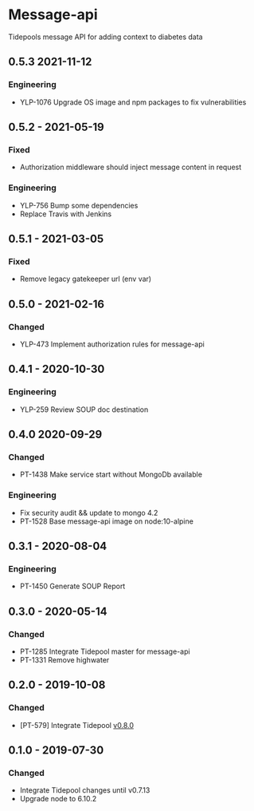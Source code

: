 # Message-api

Tidepools message API for adding context to diabetes data

## 0.5.3 2021-11-12
### Engineering
- YLP-1076 Upgrade OS image and npm packages to fix vulnerabilities

## 0.5.2 - 2021-05-19
### Fixed
- Authorization middleware should inject message content in request
### Engineering
- YLP-756 Bump some dependencies
- Replace Travis with Jenkins

## 0.5.1 - 2021-03-05
### Fixed
- Remove legacy gatekeeper url (env var)

## 0.5.0 - 2021-02-16
### Changed
- YLP-473 Implement authorization rules for message-api

## 0.4.1 - 2020-10-30
### Engineering
- YLP-259 Review SOUP doc destination

## 0.4.0 2020-09-29
### Changed
- PT-1438 Make service start without MongoDb available
### Engineering
- Fix security audit && update to mongo 4.2 
- PT-1528 Base message-api image on node:10-alpine

## 0.3.1 - 2020-08-04
### Engineering
- PT-1450 Generate SOUP Report

## 0.3.0 - 2020-05-14
### Changed
- PT-1285 Integrate Tidepool master for message-api
- PT-1331 Remove highwater

## 0.2.0 - 2019-10-08
### Changed
- [PT-579] Integrate Tidepool [v0.8.0](https://github.com/tidepool-org/message-api/releases/tag/v0.8.0)

## 0.1.0 - 2019-07-30
### Changed
- Integrate Tidepool changes until v0.7.13
- Upgrade node to 6.10.2
